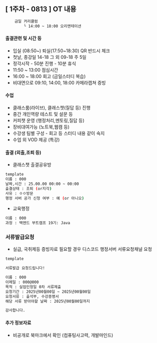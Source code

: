 ## [ 1주차 - 0813 ] OT 내용


```bash
    금일 커리큘럼
        └ 14:00 ~ 18:00 오리엔테이션
```

#### 출결관련 및 시간 등

* 입실 (08:50~) 퇴실(17:50~18:30) QR 반드시 체크
* 첫날, 종강일 14-18 그 외 09-18 주 5일
* 정각시작 - 50분 진행 - 10분 휴식
* 11:50 ~ 13:00 점심시간
* 16:00 ~ 18:00 회고 (금일스터디 복습)
* 비대면으로 09:10, 14:00, 18:00 카메라캡쳐 증빙

#### 수업

* 클래스룸(라이브), 클래스챗(질답 등) 진행
* 중간 개인역량 테스트 및 설문 등
* 커피챗 운영 (행정처리,멘토링,질답 등)
* 장비대여가능 (노트북,웹캠 등)
* 수강생 팀별 구성 - 회고 등 스터디 내용 같이 숙지
* 수업 외 VOD 제공 (특강)



#### 출결 (외출,조퇴 등)
* 클래스챗 출결공유방
```bash
template
이름 : 000
날짜,시간 : 25.00.00 00:00 ~ 00:00
출결상태 : 조퇴 (or지각)
사유 : ㅇㅇ방문
행정 서버 공가 신청 여부 : 예 (or 아니오)
```
* 교육행정
```bash
이름 : 000
과정 : 백엔드 부트캠프 19기: Java
```


### 서류발급요청
* 실급, 국취제등 증빙자료 필요할 경우
    디스코드 행정서버 서류요청채널 요청

```bash
template

서류발급 요청드립니다!

이름 : 000
이메일 : 000@000
목적 : 실업인정일 0차 서류제출
요청기간 : 2025년00월00일 ~ 2025년00월00일
요청서류 : 출석부, 수강증명서
해당 서류 받아야할 날짜 : 2025년00월00일까지

감사합니다.
```



#### 추가 정보자료
* 비공개로 북마크에서 확인 (컴퓨팅사고력, 개발마인드)
